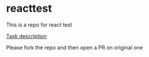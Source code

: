# reacttest
This is a repo for react test

[Task description](https://docs.google.com/document/d/1dnoPVUmGgV2YPeC3epcQW1QV56iNU6Surg5qGu_1Ix0/edit?usp=sharing)

Please fork the repo and then open a PR on original one
